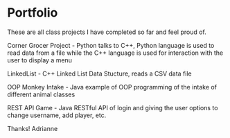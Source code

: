 # Portfolio

These are all class projects I have completed so far and feel proud of.

Corner Grocer Project - Python talks to C++, Python language is used to read data from a file while the C++ language is used for interaction with the user to display a menu

LinkedList - C++ Linked List Data Stucture, reads a CSV data file

OOP Monkey Intake - Java example of OOP programming of the intake of different animal classes

REST API Game - Java RESTful API of login and giving the user options to change username, add player, etc.

Thanks!
Adrianne
